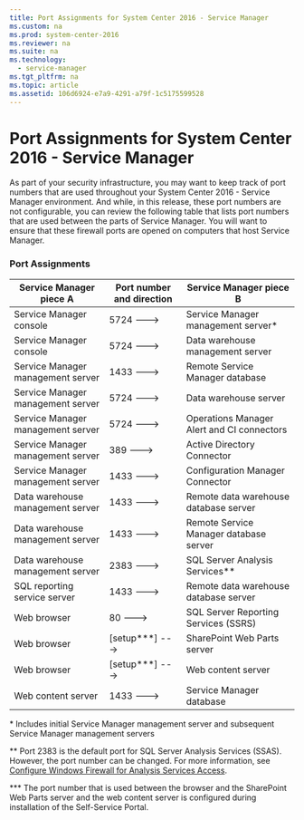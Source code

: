 ```yaml
---
title: Port Assignments for System Center 2016 - Service Manager
ms.custom: na
ms.prod: system-center-2016
ms.reviewer: na
ms.suite: na
ms.technology:
  - service-manager
ms.tgt_pltfrm: na
ms.topic: article
ms.assetid: 106d6924-e7a9-4291-a79f-1c5175599528
---
```


# Port Assignments for System Center 2016 - Service Manager

As part of your security infrastructure, you may want to keep track of port numbers that are used throughout your System Center 2016 - Service Manager environment. And while, in this release, these port numbers are not configurable, you can review the following table that lists port numbers that are used between the parts of Service Manager. You will want to ensure that these firewall ports are opened on computers that host Service Manager.  

### Port Assignments  

|Service Manager piece A|Port number and direction|Service Manager piece B|  
|-----------------------------------|-------------------------------|-----------------------------------|  
|Service Manager console|5724 \-\-\-\>|Service Manager management server\*|  
|Service Manager console|5724 \-\-\-\>|Data warehouse management server|  
|Service Manager management server|1433 \-\-\-\>|Remote Service Manager database|  
|Service Manager management server|5724 \-\-\-\>|Data warehouse server|  
|Service Manager management server|5724 \-\-\-\>|Operations Manager Alert and CI connectors|  
|Service Manager management server|389 \-\-\-\>|Active Directory Connector|  
|Service Manager management server|1433 \-\-\-\>|Configuration Manager Connector|  
|Data warehouse management server|1433 \-\-\-\>|Remote data warehouse database server|  
|Data warehouse management server|1433 \-\-\-\>|Remote Service Manager database server|  
|Data warehouse management server|2383 \-\-\-\>|SQL Server Analysis Services\*\*|  
|SQL reporting service server|1433 \-\-\-\>|Remote data warehouse database server|  
|Web browser|80 \-\-\-\>|SQL Server Reporting Services \(SSRS\)|  
|Web browser|\[setup\*\*\*\] \-\-\-\>|SharePoint Web Parts server|  
|Web browser|\[setup\*\*\*\] \-\-\-\>|Web content server|  
|Web content server|1433 \-\-\-\>|Service Manager database|  

 \* Includes initial Service Manager management server and subsequent Service Manager management servers  

 \*\* Port 2383 is the default port for SQL Server Analysis Services \(SSAS\). However, the port number can be changed. For more information, see [Configure Windows Firewall for Analysis Services Access](http://go.microsoft.com/fwlink/p/?LinkID=216892).  

 \*\*\* The port number that is used between the browser and the SharePoint Web Parts server and the web content server is configured during installation of the Self-Service Portal.
